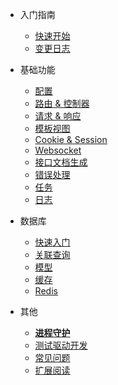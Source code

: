 * 入门指南

  * [快速开始](/quickstart.md)
  * [变更日志](/changelog.md)

* 基础功能

  * [配置](/configuration.md)
  * [路由 & 控制器](/route_controller.md)
  * [请求 & 响应](/request_response.md)
  * [模板视图](/view.md)
  * [Cookie & Session](/cookie_session.md)
  * [Websocket](/websocket.md)
  * [接口文档生成](/docs.md)
  * [错误处理](/error_handle.md)
  * [任务](/task.md)
  * [日志](/log.md)

* 数据库

  * [快速入门](/db_quickstart.md)
  * [关联查询](/db_relationships.md)
  * [模型](/db_model.md)
  * [缓存](/db_cache.md)
  * [Redis](/db_redis.md)

* 其他

  * [**进程守护**](/daemon.md)
  * [测试驱动开发](/test_drive.md)
  * [常见问题](/qa.md)
  * [扩展阅读](/more.md)
